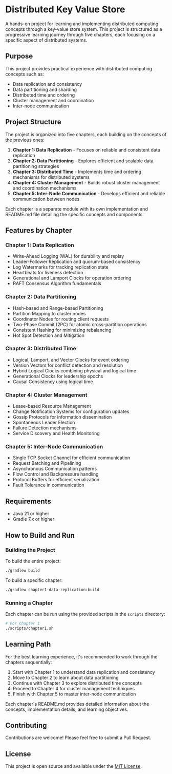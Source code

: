 # Distributed Key Value Store

A hands-on project for learning and implementing distributed computing concepts through a key-value store system. This project is structured as a progressive learning journey through five chapters, each focusing on a specific aspect of distributed systems.

## Purpose

This project provides practical experience with distributed computing concepts such as:
- Data replication and consistency
- Data partitioning and sharding
- Distributed time and ordering
- Cluster management and coordination
- Inter-node communication

## Project Structure

The project is organized into five chapters, each building on the concepts of the previous ones:

1. **Chapter 1: Data Replication** - Focuses on reliable and consistent data replication
2. **Chapter 2: Data Partitioning** - Explores efficient and scalable data partitioning strategies
3. **Chapter 3: Distributed Time** - Implements time and ordering mechanisms for distributed systems
4. **Chapter 4: Cluster Management** - Builds robust cluster management and coordination mechanisms
5. **Chapter 5: Inter-Node Communication** - Develops efficient and reliable communication between nodes

Each chapter is a separate module with its own implementation and README.md file detailing the specific concepts and components.

## Features by Chapter

### Chapter 1: Data Replication

- Write-Ahead Logging (WAL) for durability and replay
- Leader-Follower Replication and quorum-based consistency
- Log Watermarks for tracking replication state
- Heartbeats for liveness detection
- Generational and Lamport Clocks for operation ordering
- RAFT Consensus Algorithm fundamentals

### Chapter 2: Data Partitioning

- Hash-based and Range-based Partitioning
- Partition Mapping to cluster nodes
- Coordinator Nodes for routing client requests
- Two-Phase Commit (2PC) for atomic cross-partition operations
- Consistent Hashing for minimizing rebalancing
- Hot Spot Detection and Mitigation

### Chapter 3: Distributed Time

- Logical, Lamport, and Vector Clocks for event ordering
- Version Vectors for conflict detection and resolution
- Hybrid Logical Clocks combining physical and logical time
- Generational Clocks for leadership epochs
- Causal Consistency using logical time

### Chapter 4: Cluster Management

- Lease-based Resource Management
- Change Notification Systems for configuration updates
- Gossip Protocols for information dissemination
- Spontaneous Leader Election
- Failure Detection mechanisms
- Service Discovery and Health Monitoring

### Chapter 5: Inter-Node Communication

- Single TCP Socket Channel for efficient communication
- Request Batching and Pipelining
- Asynchronous Communication patterns
- Flow Control and Backpressure handling
- Protocol Buffers for efficient serialization
- Fault Tolerance in communication

## Requirements

- Java 21 or higher
- Gradle 7.x or higher

## How to Build and Run

### Building the Project

To build the entire project:

```bash
./gradlew build
```

To build a specific chapter:

```bash
./gradlew chapter1-data-replication:build
```

### Running a Chapter

Each chapter can be run using the provided scripts in the `scripts` directory:

```bash
# For Chapter 1
./scripts/chapter1.sh
```

## Learning Path

For the best learning experience, it's recommended to work through the chapters sequentially:

1. Start with Chapter 1 to understand data replication and consistency
2. Move to Chapter 2 to learn about data partitioning
3. Continue with Chapter 3 to explore distributed time concepts
4. Proceed to Chapter 4 for cluster management techniques
5. Finish with Chapter 5 to master inter-node communication

Each chapter's README.md provides detailed information about the concepts, implementation details, and learning objectives.

## Contributing

Contributions are welcome! Please feel free to submit a Pull Request.

## License

This project is open source and available under the [MIT License](LICENSE).
